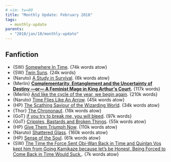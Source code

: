 ```yaml
---
# vim: tw=80
title: "Monthly Update: February 2018"
tags:
  - monthly-update
parents:
  - "2018/jan/10/monthly-update"
---
```


## Fanfiction

 - {SW} [Somewhere In Time](https://archiveofourown.org/works/11113119). {74k words atow}
 - {SW} [Twin Suns](https://archiveofourown.org/works/10843560). {24k words}
 - {Naruto} [A Study in Survival](https://archiveofourown.org/works/12299313). {6k words atow}
 - {Merlin} **[Complementarity, Entanglement and the Uncertainty of Destiny —or— A Feminist Mage in King Arthur's Court](https://archiveofourown.org/works/7755808).** {117k words}
 - {Merlin} [And like the cycle of the year, we begin again](https://archiveofourown.org/works/6092269). {210k words}
 - {Naruto} [Time Flies Like An Arrow](https://archiveofourown.org/works/12668358). {45k words atow}
 - {HP} [The Scathing Saviour of the Wizarding World](https://archiveofourown.org/works/6394219). {34k words atow}
 - {Thor} [The Chrononaut](https://archiveofourown.org/works/12822624). {16k words atow}
 - {GoT} [if you try to break me, you will bleed](https://archiveofourown.org/works/8102932). {97k words}
 - {GoT} [Cripples, Bastards and Broken Things](https://archiveofourown.org/works/11743071). {55k words atow}
 - {HP} [Give Them Triumph Now](https://archiveofourown.org/works/7697920). {110k words atow}
 - {Naruto} [Shattered Glass](https://archiveofourown.org/works/8892235). {160k words atow}
 - {HP} [Sense of the Soul](https://archiveofourown.org/works/10842981). {61k words atow}
 - {SW} [The Time the Force Sent Obi-Wan Back in Time and Quinlan Vos kept him from Going Kamikaze because let’s be Honest, Being Forced to Come Back in Time Would Suck.](https://archiveofourown.org/works/10544868). {7k words atow}
